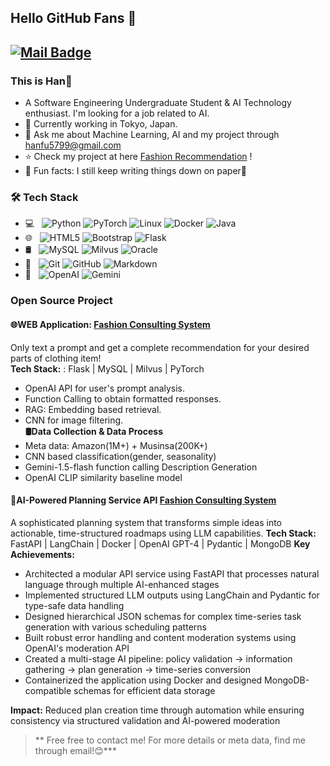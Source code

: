 ## Hello GitHub Fans 👋
[![Mail Badge](https://img.shields.io/badge/-hanfu5799@gmail.com-c14438?style=flat&logo=Gmail&logoColor=white&link=mailto:hanfu5799@gmail.com)](mailto:hanfu5799@gmail.com)
---


### This is Han🚗

- A Software Engineering Undergraduate Student & AI Technology enthusiast. I'm looking for a job related to AI.
- 🗼 Currently working in Tokyo, Japan.
- 💬 Ask me about Machine Learning, AI and my project through [hanfu5799@gmail.com](mailto:hanfu5799@gmail.com)
- ⭐ Check my project at here [Fashion Recommendation](https://github.com/Hann-Fu/Fashion-Consulting) !
- 🙈 Fun facts: I still keep writing things down on paper📝

### 🛠 Tech Stack

- 💻 &#160; ![Python](https://img.shields.io/badge/-Python-333333?style=flat&logo=python&logoColor=007396)
![PyTorch](https://img.shields.io/badge/-PyTorch-333333?style=flat&logo=pytorch&logoColor=007396)
![Linux](https://img.shields.io/badge/-Linux-333333?style=flat&logo=Linux&logoColor=FCC624)
![Docker](https://img.shields.io/badge/-Docker-333333?style=flat&logo=docker&logoColor=FF4800)
![Java](https://img.shields.io/badge/-Java-333333?style=flat&logo=Java&logoColor=007396)
- 🌐 &#160; ![HTML5](https://img.shields.io/badge/-HTML5-333333?style=flat&logo=HTML5)
![Bootstrap](https://img.shields.io/badge/-Bootstrap-333333?style=flat&logo=bootstrap&logoColor=563D7C)
![Flask](https://img.shields.io/badge/-Flask-333333?style=flat&logo=flask)
- 🛢 &#160; ![MySQL](https://img.shields.io/badge/-MySQL-333333?style=flat&logo=mysql)
![Milvus](https://img.shields.io/badge/-Milvus-333333?style=flat&logo=milvus)
![Oracle](https://img.shields.io/badge/-Oracle-333333?style=flat&logo=Oracle)
- 🔧 &#160; ![Git](https://img.shields.io/badge/-Git-333333?style=flat&logo=git)
![GitHub](https://img.shields.io/badge/-GitHub-333333?style=flat&logo=github)
![Markdown](https://img.shields.io/badge/-Markdown-333333?style=flat&logo=markdown)
- 🤖 &#160; ![OpenAI](https://img.shields.io/badge/-OpenAI-333333?style=flat&logo=openai)
![Gemini](https://img.shields.io/badge/-Gemini-333333?style=flat&logo=Google)

### Open Source Project
#### 🌐WEB Application:  [Fashion Consulting System]([https://github.com/--](https://github.com/Hann-Fu/Fashion-Consulting))  
Only text a prompt and get a complete recommendation for your desired parts of clothing item!  
**Tech Stack:** : Flask | MySQL | Milvus | PyTorch  
- OpenAI API for user's prompt analysis.  
- Function Calling to obtain formatted responses.  
- RAG: Embedding based retrieval.  
- CNN for image filtering.  
**🛢Data Collection & Data Process**
- Meta data: Amazon(1M+) + Musinsa(200K+)
- CNN based classification(gender, seasonality)
- Gemini-1.5-flash function calling Description Generation
- OpenAI CLIP similarity baseline model

#### 📝AI-Powered Planning Service API [Fashion Consulting System]([https://github.com/--](https://github.com/Hann-Fu/Fashion-Consulting)) 
A sophisticated planning system that transforms simple ideas into actionable, time-structured roadmaps using LLM capabilities.
**Tech Stack:** FastAPI | LangChain | Docker | OpenAI GPT-4 | Pydantic | MongoDB
**Key Achievements:**
- Architected a modular API service using FastAPI that processes natural language through multiple AI-enhanced stages
- Implemented structured LLM outputs using LangChain and Pydantic for type-safe data handling
- Designed hierarchical JSON schemas for complex time-series task generation with various scheduling patterns
- Built robust error handling and content moderation systems using OpenAI's moderation API
- Created a multi-stage AI pipeline: policy validation → information gathering → plan generation → time-series conversion
- Containerized the application using Docker and designed MongoDB-compatible schemas for efficient data storage

**Impact:** Reduced plan creation time through automation while ensuring consistency via structured validation and AI-powered moderation

> ** Free free to contact me! For more details or meta data, find me through email!😊***
